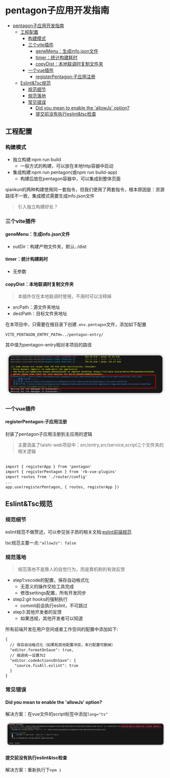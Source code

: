 # pentagon子应用开发指南
- [pentagon子应用开发指南](#pentagon子应用开发指南)
  - [工程配置](#工程配置)
    - [构建模式](#构建模式)
    - [三个vite插件](#三个vite插件)
      - [geneMenu：生成info.json文件](#genemenu生成infojson文件)
      - [timer：统计构建耗时](#timer统计构建耗时)
      - [copyDist：本地联调时复制文件夹](#copydist本地联调时复制文件夹)
    - [一个vue插件](#一个vue插件)
      - [registerPentagon:子应用注册](#registerpentagon子应用注册)
  - [Eslint\&Tsc规范](#eslinttsc规范)
    - [规范细节](#规范细节)
    - [规范落地](#规范落地)
    - [常见错误](#常见错误)
      - [Did you mean to enable the 'allowJs' option?](#did-you-mean-to-enable-the-allowjs-option)
      - [提交前没有执行eslint\&tsc检查](#提交前没有执行eslinttsc检查)


 

## 工程配置
### 构建模式
+ 独立构建:npm run build
  + 一般方式的构建，可以放在本地http容器中启动
+ 集成构建:npm run pentagon(或npm run build-app)
  + 构建后放在pentagon容器中，可以集成到整体页面
  
qiankun的两种构建使用同一套指令，但我们使用了两套指令，根本原因是：资源路径不一致，集成模式需要生成info.json文件

> 引入独立构建好处？


### 三个vite插件
#### geneMenu：生成info.json文件
+ outDir：构建产物文件夹，默认:./dist
#### timer：统计构建耗时
+ 无参数
#### copyDist：本地联调时复制文件夹
> 本插件仅在本地联调时使用，不用时可以注释掉

+ srcPath：源文件夹地址
+ destPath：目标文件夹地址

在本项目中，只需要在根目录下创建`.env.pentagon`文件，添加如下配置
```
VITE_PENTAGON_ENTRY_PATH=../pentagon-entry/
```
其中值为pentagon-entry相对本项目的路径

![picture 1](images/12140bcb97e2bdc0b44298f42c87df4050cd2ec462b3ac6f7516c3a29cbd9050.png)  

### 一个vue插件
#### registerPentagon:子应用注册
封装了pentagon子应用注册到主应用的逻辑
> 主要涵盖了taishi-web项目中：src/entry,src/service,script三个文件夹的相关逻辑

```
 
import { registerApp } from 'pentagon'
import { registerPentagon } from 'rb-vue-plugins'
import routes from './router/config'
...
app.use(registerPentagon, { routes, registerApp })
```
 
## Eslint&Tsc规范

### 规范细节
eslint规范不做赘述，可以参见张子昂的相关文档:[eslint前端规范](https://w.src.corp.qihoo.net/taishi/taishi-web/-/issues/21)

tsc规范主要一点:`"allowJs": false`

### 规范落地
> 规范落地不是靠人的自觉行为，而是靠机制的有效反馈

+ step1:vscode的配置，保存自动格式化
  + 无意义的操作交给工具完成
  + 修改settings配置，所有开发同步
+ step2:git hooks的强制执行
  + commit前会执行eslint，不可跳过
+ step3:其他开发者的反馈
  + 如果违规，其他开发者可以知道
  
所有前端开发在用户空间或者工作空间的配置中添加如下:
```
{
  // 保存自动格式化（如果和其他配置冲突，本行配置可删掉）
  "editor.formatOnSave": true,
  // 缩进统一设置为2
  "editor.codeActionsOnSave": {
    "source.fixAll.eslint": true
  }
}
```

### 常见错误
#### Did you mean to enable the 'allowJs' option?
解决方案：在vue文件的script标签中添加`lang="ts"`

![picture 2](images/8d7d304d5a34cf1aeed1582b3a627290db316ddede48dbc17c7a6f737c2a6bac.png)  

#### 提交前没有执行eslint&tsc检查
解决方案：重新执行下`npm i`
 